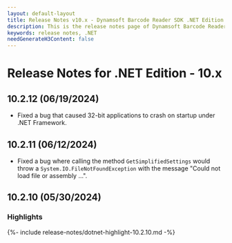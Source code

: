 ```yaml
---
layout: default-layout
title: Release Notes v10.x - Dynamsoft Barcode Reader SDK .NET Edition
description: This is the release notes page of Dynamsoft Barcode Reader SDK .NET Edition v10.x.
keywords: release notes, .NET
needGenerateH3Content: false
---
```


# Release Notes for .NET Edition - 10.x

## 10.2.12 (06/19/2024)

- Fixed a bug that caused 32-bit applications to crash on startup under .NET Framework.

## 10.2.11 (06/12/2024)

- Fixed a bug where calling the method `GetSimplifiedSettings` would throw a `System.IO.FileNotFoundException` with the message "Could not load file or assembly ...".

## 10.2.10 (05/30/2024)

### Highlights

{%- include release-notes/dotnet-highlight-10.2.10.md -%}
